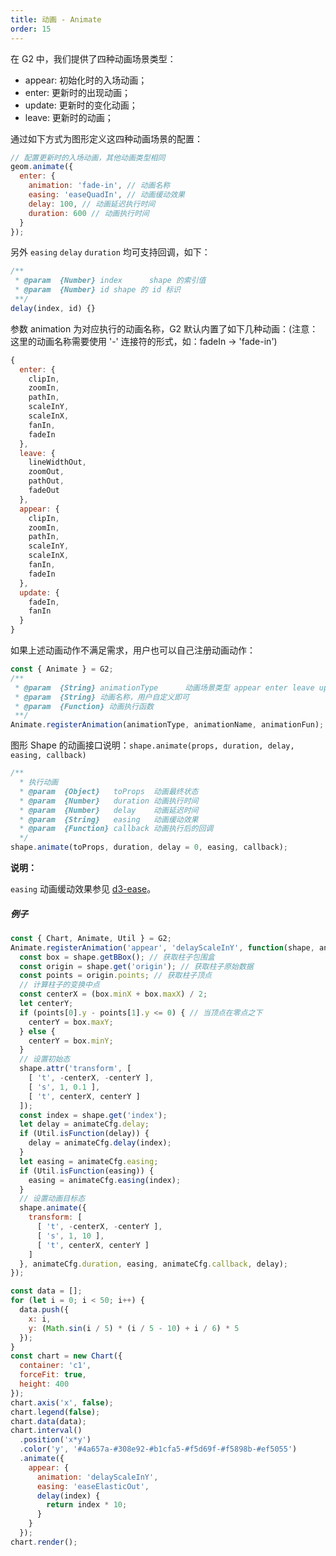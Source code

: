 ```yaml
---
title: 动画 - Animate
order: 15
---
```


在 G2 中，我们提供了四种动画场景类型：

* appear: 初始化时的入场动画；
* enter: 更新时的出现动画；
* update: 更新时的变化动画；
* leave: 更新时的动画；

通过如下方式为图形定义这四种动画场景的配置：

```js
// 配置更新时的入场动画，其他动画类型相同
geom.animate({
  enter: {
    animation: 'fade-in', // 动画名称
    easing: 'easeQuadIn', // 动画缓动效果
    delay: 100, // 动画延迟执行时间
    duration: 600 // 动画执行时间
  }
});
```

另外 `easing` `delay` `duration` 均可支持回调，如下：

```js
/**
 * @param  {Number} index      shape 的索引值
 * @param  {Number} id shape 的 id 标识
 **/
delay(index, id) {}
```

参数 animation 为对应执行的动画名称，G2 默认内置了如下几种动画：(注意：这里的动画名称需要使用 '-' 连接符的形式，如：fadeIn -> 'fade-in')

```js
{
  enter: {
    clipIn,
    zoomIn,
    pathIn,
    scaleInY,
    scaleInX,
    fanIn,
    fadeIn
  },
  leave: {
    lineWidthOut,
    zoomOut,
    pathOut,
    fadeOut
  },
  appear: {
    clipIn,
    zoomIn,
    pathIn,
    scaleInY,
    scaleInX,
    fanIn,
    fadeIn
  },
  update: {
    fadeIn,
    fanIn
  }
}
```

如果上述动画动作不满足需求，用户也可以自己注册动画动作：

```js
const { Animate } = G2;
/**
 * @param  {String} animationType      动画场景类型 appear enter leave update
 * @param  {String} 动画名称，用户自定义即可
 * @param  {Function} 动画执行函数
 **/
Animate.registerAnimation(animationType, animationName, animationFun);
```

图形 Shape 的动画接口说明：`shape.animate(props, duration, delay, easing, callback)`

```js
/**
  * 执行动画
  * @param  {Object}   toProps  动画最终状态
  * @param  {Number}   duration 动画执行时间
  * @param  {Number}   delay    动画延迟时间
  * @param  {String}   easing   动画缓动效果
  * @param  {Function} callback 动画执行后的回调
  */
shape.animate(toProps, duration, delay = 0, easing, callback);
```

__说明：__

`easing` 动画缓动效果参见 [d3-ease](https://github.com/d3/d3-ease)。

##### <a name="xzxvdy"></a>例子

```javascript
const { Chart, Animate, Util } = G2;
Animate.registerAnimation('appear', 'delayScaleInY', function(shape, animateCfg) {
  const box = shape.getBBox(); // 获取柱子包围盒
  const origin = shape.get('origin'); // 获取柱子原始数据
  const points = origin.points; // 获取柱子顶点
  // 计算柱子的变换中点
  const centerX = (box.minX + box.maxX) / 2;
  let centerY;
  if (points[0].y - points[1].y <= 0) { // 当顶点在零点之下
    centerY = box.maxY;
  } else {
    centerY = box.minY;
  }
  // 设置初始态
  shape.attr('transform', [
    [ 't', -centerX, -centerY ],
    [ 's', 1, 0.1 ],
    [ 't', centerX, centerY ]
  ]);
  const index = shape.get('index');
  let delay = animateCfg.delay;
  if (Util.isFunction(delay)) {
    delay = animateCfg.delay(index);
  }
  let easing = animateCfg.easing;
  if (Util.isFunction(easing)) {
    easing = animateCfg.easing(index);
  }
  // 设置动画目标态
  shape.animate({
    transform: [
      [ 't', -centerX, -centerY ],
      [ 's', 1, 10 ],
      [ 't', centerX, centerY ]
    ]
  }, animateCfg.duration, easing, animateCfg.callback, delay);
});

const data = [];
for (let i = 0; i < 50; i++) {
  data.push({
    x: i,
    y: (Math.sin(i / 5) * (i / 5 - 10) + i / 6) * 5
  });
}
const chart = new Chart({
  container: 'c1',
  forceFit: true,
  height: 400
});
chart.axis('x', false);
chart.legend(false);
chart.data(data);
chart.interval()
  .position('x*y')
  .color('y', '#4a657a-#308e92-#b1cfa5-#f5d69f-#f5898b-#ef5055')
  .animate({
    appear: {
      animation: 'delayScaleInY',
      easing: 'easeElasticOut',
      delay(index) {
        return index * 10;
      }
    }
  });
chart.render();
```
